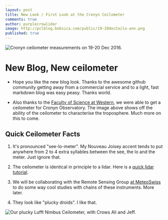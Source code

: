 ```yaml
---
layout: post
title: New Look / First Look at the Cronyn Ceilometer
comments: true 
author: purplecrowlidar
image: http://pclblog.bobsica.com/public/19-20decCeilo-ann.png
published: true
---
```


![Cronyn ceilometer measurements on 19-20 Dec 2016.](http://pclblog.bobsica.com/public/19-20decCeilo-ann.png)

# New Blog, New ceilometer

* Hope you like the new blog look. Thanks to the awesome github community getting away from a commercial service and to a light, fast markdown blog was easy peasy. Thanks world.

* Also thanks to the [Faculty of Science at Western](https://www.uwo.ca/sci/), we were able to get a ceilometer for Cronyn Observatory. The image above shows off the ability of the ceilometer to characterise the troposphere. Much more on this to come.

## Quick Ceilometer Facts

1. It's pronounced "see-lo-meter". My Nouveau Joisey accent tends to put anywhere from 2 to 4 extra syllables between the see, the lo and the meter. Just ignore that.

2. The ceilometer is identical in principle to a lidar. Here is a [quick lidar tutorial](http://pcl.physics.uwo.ca/science/lidarintro/).

3. We will be collaborating with the Remote Sensing Group [at MeteoSwiss](http://www.meteoswiss.admin.ch/home/measurement-and-forecasting-systems/atmosphere/lidar-and-ceilometers.html) to do some way cool studies with chains of these instruments. More later.

4. They look like "plucky droids". I like that.

![Our plucky Lufft Nimbus Ceilometer, with Crows Ali and Jeff.](http://pclblog.bobsica.com/public/aliJeffCeilo.jpg)
